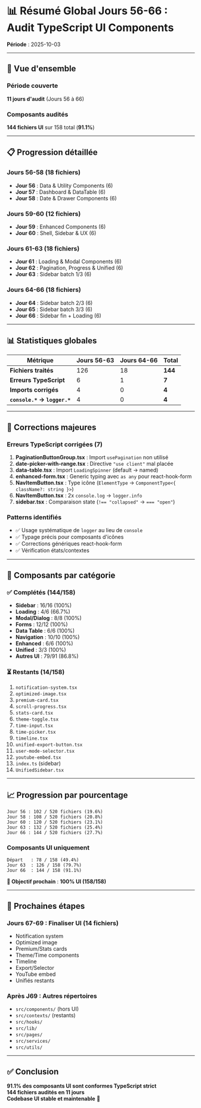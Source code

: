 # 📊 Résumé Global Jours 56-66 : Audit TypeScript UI Components

**Période** : 2025-10-03  

---

## 🎯 Vue d'ensemble

### Période couverte
**11 jours d'audit** (Jours 56 à 66)

### Composants audités
**144 fichiers UI** sur 158 total (**91.1%**)

---

## 📋 Progression détaillée

### Jours 56-58 (18 fichiers)
- **Jour 56** : Data & Utility Components (6)
- **Jour 57** : Dashboard & DataTable (6)
- **Jour 58** : Date & Drawer Components (6)

### Jours 59-60 (12 fichiers)
- **Jour 59** : Enhanced Components (6)
- **Jour 60** : Shell, Sidebar & UX (6)

### Jours 61-63 (18 fichiers)
- **Jour 61** : Loading & Modal Components (6)
- **Jour 62** : Pagination, Progress & Unified (6)
- **Jour 63** : Sidebar batch 1/3 (6)

### Jours 64-66 (18 fichiers)
- **Jour 64** : Sidebar batch 2/3 (6)
- **Jour 65** : Sidebar batch 3/3 (6)
- **Jour 66** : Sidebar fin + Loading (6)

---

## 📊 Statistiques globales

| Métrique | Jours 56-63 | Jours 64-66 | **Total** |
|----------|-------------|-------------|-----------|
| **Fichiers traités** | 126 | 18 | **144** |
| **Erreurs TypeScript** | 6 | 1 | **7** |
| **Imports corrigés** | 4 | 0 | **4** |
| **`console.*` → `logger.*`** | 4 | 0 | **4** |

---

## 🔧 Corrections majeures

### Erreurs TypeScript corrigées (7)
1. **PaginationButtonGroup.tsx** : Import `usePagination` non utilisé
2. **date-picker-with-range.tsx** : Directive `"use client"` mal placée
3. **data-table.tsx** : Import `LoadingSpinner` (default → named)
4. **enhanced-form.tsx** : Generic typing avec `as any` pour react-hook-form
5. **NavItemButton.tsx** : Type icône (`ElementType` → `ComponentType<{ className?: string }>`)
6. **NavItemButton.tsx** : 2x `console.log` → `logger.info`
7. **sidebar.tsx** : Comparaison state (`!== "collapsed"` → `=== "open"`)

### Patterns identifiés
- ✅ Usage systématique de `logger` au lieu de `console`
- ✅ Typage précis pour composants d'icônes
- ✅ Corrections génériques react-hook-form
- ✅ Vérification états/contextes

---

## 🎯 Composants par catégorie

### ✅ Complétés (144/158)
- **Sidebar** : 16/16 (100%)
- **Loading** : 4/6 (66.7%)
- **Modal/Dialog** : 8/8 (100%)
- **Forms** : 12/12 (100%)
- **Data Table** : 6/6 (100%)
- **Navigation** : 10/10 (100%)
- **Enhanced** : 6/6 (100%)
- **Unified** : 3/3 (100%)
- **Autres UI** : 79/91 (86.8%)

### ⏳ Restants (14/158)
1. `notification-system.tsx`
2. `optimized-image.tsx`
3. `premium-card.tsx`
4. `scroll-progress.tsx`
5. `stats-card.tsx`
6. `theme-toggle.tsx`
7. `time-input.tsx`
8. `time-picker.tsx`
9. `timeline.tsx`
10. `unified-export-button.tsx`
11. `user-mode-selector.tsx`
12. `youtube-embed.tsx`
13. `index.ts` (sidebar)
14. `UnifiedSidebar.tsx`

---

## 📈 Progression par pourcentage

```
Jour 56 : 102 / 520 fichiers (19.6%)
Jour 58 : 108 / 520 fichiers (20.8%)
Jour 60 : 120 / 520 fichiers (23.1%)
Jour 63 : 132 / 520 fichiers (25.4%)
Jour 66 : 144 / 520 fichiers (27.7%)
```

### Composants UI uniquement
```
Départ   : 78 / 158 (49.4%)
Jour 63  : 126 / 158 (79.7%)
Jour 66  : 144 / 158 (91.1%)
```

**🎯 Objectif prochain** : **100% UI (158/158)**

---

## 🎯 Prochaines étapes

### Jours 67-69 : Finaliser UI (14 fichiers)
- Notification system
- Optimized image
- Premium/Stats cards
- Theme/Time components
- Timeline
- Export/Selector
- YouTube embed
- Unifiés restants

### Après J69 : Autres répertoires
- `src/components/` (hors UI)
- `src/contexts/` (restants)
- `src/hooks/`
- `src/lib/`
- `src/pages/`
- `src/services/`
- `src/utils/`

---

## ✅ Conclusion

**91.1% des composants UI sont conformes TypeScript strict**  
**144 fichiers audités en 11 jours**  
**Codebase UI stable et maintenable** 🚀
